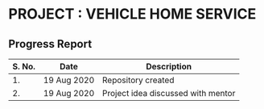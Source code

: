 <h1> PROJECT : VEHICLE HOME SERVICE </h1>

<h2> Progress Report </h2>

| S. No.  | Date | Description |
| ------------- | ------------- | ------------- |
| 1. | 19 Aug 2020  | Repository created |
| 2. | 19 Aug 2020  | Project idea discussed with mentor |
